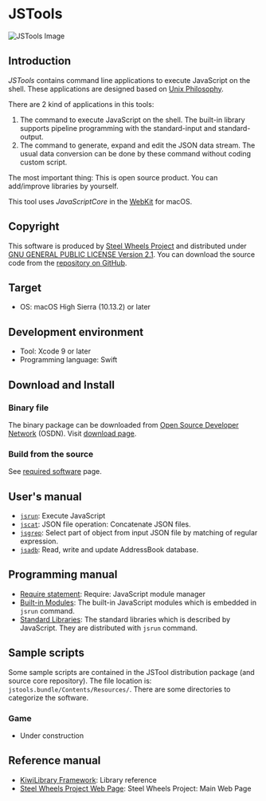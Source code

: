# JSTools

![JSTools Image](https://github.com/steelwheels/JSTools/blob/master/Document/images/JSTools-ScreenShot-1.png)

## Introduction
*JSTools* contains command line applications to execute JavaScript on the shell.
These applications are designed based on [Unix Philosophy](https://en.wikipedia.org/wiki/Unix_philosophy).

There are 2 kind of applications in this tools:
1. The command to execute JavaScript on the shell. The built-in library supports pipeline programming with the standard-input and standard-output.
2. The command to generate, expand and edit the JSON data stream. The usual data conversion can be done by these command without coding custom script.

The most important thing: This is open source product. You can add/improve libraries by yourself.

This tool uses *JavaScriptCore* in the [WebKit](https://en.wikipedia.org/wiki/WebKit) for macOS.

## Copyright
This software is produced by [Steel Wheels Project](http://steelwheels.github.io) and distributed under
[GNU GENERAL PUBLIC LICENSE Version 2.1](https://www.gnu.org/licenses/old-licenses/gpl-2.0.en.html#SEC1). You can download the source code from the [repository on GitHub](https://github.com/steelwheels/JSRunner).

## Target
* OS: macOS High Sierra (10.13.2) or later

## Development environment
* Tool: Xcode 9 or later
* Programming language: Swift

## Download and Install
### Binary file
The binary package can be downloaded from [Open Source Developer Network](https://osdn.net) (OSDN). Visit [download page](https://osdn.net/projects/jstools/releases/).

### Build from the source
See [required software](https://github.com/steelwheels/JSTools/blob/master/Document/software.md) page.

## User's manual
* [`jsrun`](https://github.com/steelwheels/JSTools/blob/master/Document/jsrun-man.md): Execute JavaScript
* [`jscat`](https://github.com/steelwheels/JSTools/blob/master/Document/jscat-man.md): JSON file operation: Concatenate JSON files.
* [`jsgrep`](https://github.com/steelwheels/JSTools/blob/master/Document/jsgrep-man.md): Select part of object from input JSON file by matching of regular expression.
* [`jsadb`](https://github.com/steelwheels/JSTools/blob/master/Document/jsadb-man.md): Read, write and update AddressBook database.

## Programming manual
* [Require statement](https://github.com/steelwheels/KiwiScript/blob/master/KiwiLibrary/Document/RequireFunc.md): Require: JavaScript module manager
* [Built-in Modules](https://github.com/steelwheels/KiwiScript/blob/master/KiwiLibrary/Document/Library.md): The built-in JavaScript modules which is embedded in `jsrun` command.
* [Standard Libraries](https://github.com/steelwheels/JSTools/blob/master/library.md): The standard libraries which is described by JavaScript. They are distributed with `jsrun` command.

## Sample scripts
Some sample scripts are contained in the JSTool distribution package (and source core repository).
The file location is: `jstools.bundle/Contents/Resources/`.
There are some directories to categorize the software.
### Game
* Under construction

## Reference manual
* [KiwiLibrary Framework](https://github.com/steelwheels/KiwiScript/blob/master/KiwiLibrary/README.md): Library reference
* [Steel Wheels Project Web Page](http://steelwheels.github.io): Steel Wheels Project: Main Web Page
